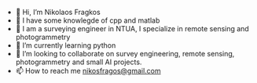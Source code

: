 - 👋 Hi, I’m Nikolaos Fragkos
- 👀 I have some knowlegde of cpp and matlab
- 🍋 I am a surveying engineer in NTUA, I specialize in remote sensing and photogrammetry 
- 🌱 I’m currently learning python
- 💞️ I’m looking to collaborate on survey engineering, remote sensing, photogrammetry and small AI projects.
- 📫 How to reach me nikosfragos@gmail.com

<!---
Fragkator/Fragkator is a ✨ special ✨ repository because its `README.md` (this file) appears on your GitHub profile.
You can click the Preview link to take a look at your changes.
--->
